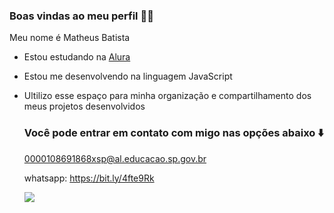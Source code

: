 ### Boas vindas ao meu perfil 🚶‍♂️

Meu nome é Matheus Batista

- Estou estudando na [Alura](https://www.alura.com.br)
- Estou me desenvolvendo na linguagem JavaScript
- Ultilizo esse espaço para minha organização e compartilhamento  dos meus projetos desenvolvidos

  ### Você pode entrar em contato com migo nas opções abaixo ⬇️

  0000108691868xsp@al.educacao.sp.gov.br

  whatsapp: https://bit.ly/4fte9Rk

  ![](https://media1.tenor.com/m/9YYmOoFl42QAAAAd/one-punch-man.gif)
